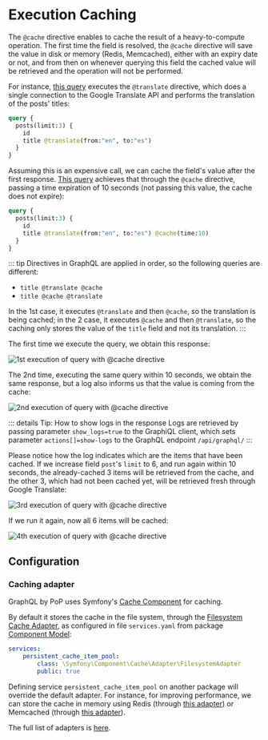 # Execution Caching

The `@cache` directive enables to cache the result of a heavy-to-compute operation. The first time the field is resolved, the `@cache` directive will save the value in disk or memory (Redis, Memcached), either with an expiry date or not, and from then on whenever querying this field the cached value will be retrieved and the operation will not be performed.

For instance, [this query](https://newapi.getpop.org/graphiql/?show_logs=true&query=query%20%7B%0A%20%20posts(limit%3A3)%20%7B%0A%20%20%20%20id%0A%20%20%20%20title%20%40translate(from%3A%22en%22%2C%20to%3A%22es%22)%0A%20%20%7D%0A%7D) executes the `@translate` directive, which does a single connection to the Google Translate API and performs the translation of the posts' titles:

```graphql
query {
  posts(limit:3) {
    id
    title @translate(from:"en", to:"es")
  }
}
```

Assuming this is an expensive call, we can cache the field's value after the first response. [This query](https://newapi.getpop.org/graphiql/?show_logs=true&query=query%20%7B%0A%20%20posts(limit%3A3)%20%7B%0A%20%20%20%20id%0A%20%20%20%20title%20%40translate(from%3A%22en%22%2C%20to%3A%22es%22)%20%40cache(time%3A10)%0A%20%20%7D%0A%7D) achieves that through the `@cache` directive, passing a time expiration of 10 seconds (not passing this value, the cache does not expire):

```graphql
query {
  posts(limit:3) {
    id
    title @translate(from:"en", to:"es") @cache(time:10)
  }
}
```

::: tip
Directives in GraphQL are applied in order, so the following queries are different:

- `title @translate @cache`
- `title @cache @translate`

In the 1st case, it executes `@translate` and then `@cache`, so the translation is being cached; in the 2 case, it executes `@cache` and then `@translate`, so the caching only stores the value of the `title` field and not its translation.
:::

The first time we execute the query, we obtain this response:

![1st execution of query with @cache directive](/images/cache-directive-1st-run.png "1st execution of query with @cache directive")

The 2nd time, executing the same query within 10 seconds, we obtain the same response, but a log also informs us that the value is coming from the cache:

![2nd execution of query with @cache directive](/images/cache-directive-2nd-run.png "2nd execution of query with @cache directive")

::: details Tip: How to show logs in the response
Logs are retrieved by passing parameter `show_logs=true` to the GraphiQL client, which sets parameter `actions[]=show-logs` to the GraphQL endpoint `/api/graphql/`
:::

Please notice how the log indicates which are the items that have been cached. If we increase field `post`'s `limit` to 6, and run again within 10 seconds, the already-cached 3 items will be retrieved from the cache, and the other 3, which had not been cached yet, will be retrieved fresh through Google Translate:

![3rd execution of query with @cache directive](/images/cache-directive-3rd-run.png "3rd execution of query with @cache directive")

If we run it again, now all 6 items will be cached:

![4th execution of query with @cache directive](/images/cache-directive-4th-run.png "4th execution of query with @cache directive")

## Configuration

### Caching adapter

GraphQL by PoP uses Symfony's [Cache Component](https://symfony.com/doc/current/components/cache.html) for caching.

By default it stores the cache in the file system, through the [Filesystem Cache Adapter](https://symfony.com/doc/current/components/cache/adapters/filesystem_adapter.html), as configured in file `services.yaml` from package [Component Model](https://github.com/getpop/component-model):

```yml
services:
    persistent_cache_item_pool:
        class: \Symfony\Component\Cache\Adapter\FilesystemAdapter
        public: true
```

Defining service `persistent_cache_item_pool` on another package will override the default adapter. For instance, for improving performance, we can store the cache in memory using Redis (through [this adapter](https://symfony.com/doc/current/components/cache/adapters/redis_adapter.html)) or Memcached (through [this adapter](https://symfony.com/doc/current/components/cache/adapters/memcached_adapter.html)).

The full list of adapters is [here](https://symfony.com/doc/current/components/cache.html#available-cache-adapters).

